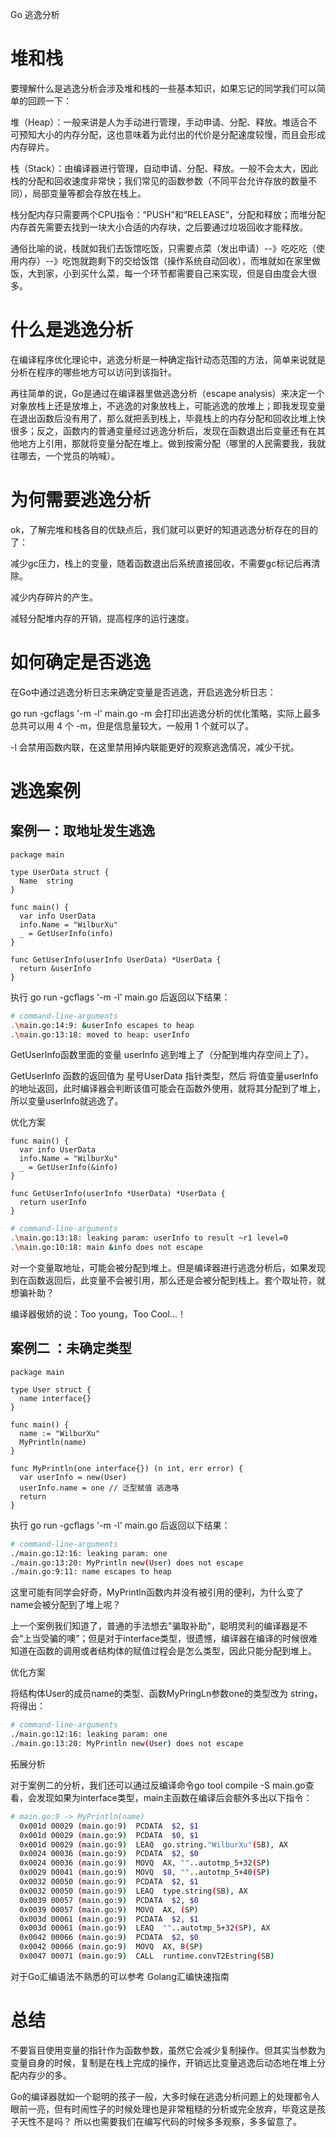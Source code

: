 
Go 逃逸分析


堆和栈
================
要理解什么是逃逸分析会涉及堆和栈的一些基本知识，如果忘记的同学我们可以简单的回顾一下：

堆（Heap）：一般来讲是人为手动进行管理，手动申请、分配、释放。堆适合不可预知大小的内存分配，这也意味着为此付出的代价是分配速度较慢，而且会形成内存碎片。

栈（Stack）：由编译器进行管理，自动申请、分配、释放。一般不会太大，因此栈的分配和回收速度非常快；我们常见的函数参数（不同平台允许存放的数量不同），局部变量等都会存放在栈上。

栈分配内存只需要两个CPU指令：“PUSH”和“RELEASE”，分配和释放；而堆分配内存首先需要去找到一块大小合适的内存块，之后要通过垃圾回收才能释放。

通俗比喻的说，栈就如我们去饭馆吃饭，只需要点菜（发出申请）--》吃吃吃（使用内存）--》吃饱就跑剩下的交给饭馆（操作系统自动回收），而堆就如在家里做饭，大到家，小到买什么菜，每一个环节都需要自己来实现，但是自由度会大很多。

 

什么是逃逸分析
================
在编译程序优化理论中，逃逸分析是一种确定指针动态范围的方法，简单来说就是分析在程序的哪些地方可以访问到该指针。

再往简单的说，Go是通过在编译器里做逃逸分析（escape analysis）来决定一个对象放栈上还是放堆上，不逃逸的对象放栈上，可能逃逸的放堆上；即我发现变量在退出函数后没有用了，那么就把丢到栈上，毕竟栈上的内存分配和回收比堆上快很多；反之，函数内的普通变量经过逃逸分析后，发现在函数退出后变量还有在其他地方上引用，那就将变量分配在堆上。做到按需分配（哪里的人民需要我，我就往哪去，一个党员的呐喊）。

 

为何需要逃逸分析
================
ok，了解完堆和栈各自的优缺点后，我们就可以更好的知道逃逸分析存在的目的了：

减少gc压力，栈上的变量，随着函数退出后系统直接回收，不需要gc标记后再清除。

减少内存碎片的产生。

减轻分配堆内存的开销，提高程序的运行速度。

 

如何确定是否逃逸
================
在Go中通过逃逸分析日志来确定变量是否逃逸，开启逃逸分析日志：

go run -gcflags '-m -l' main.go
-m 会打印出逃逸分析的优化策略，实际上最多总共可以用 4 个 -m，但是信息量较大，一般用 1 个就可以了。

-l 会禁用函数内联，在这里禁用掉内联能更好的观察逃逸情况，减少干扰。

 

逃逸案例
================
案例一：取地址发生逃逸
--------------
```golang
package main
​
type UserData struct {
  Name  string
}
​
func main() {
  var info UserData
  info.Name = "WilburXu"
  _ = GetUserInfo(info)
}
​
func GetUserInfo(userInfo UserData) *UserData {
  return &userInfo
}
```

执行 go run -gcflags '-m -l' main.go 后返回以下结果：
```sh
# command-line-arguments
.\main.go:14:9: &userInfo escapes to heap
.\main.go:13:18: moved to heap: userInfo
```
GetUserInfo函数里面的变量 userInfo 逃到堆上了（分配到堆内存空间上了）。

GetUserInfo 函数的返回值为 星号UserData 指针类型，然后 将值变量userInfo 的地址返回，此时编译器会判断该值可能会在函数外使用，就将其分配到了堆上，所以变量userInfo就逃逸了。

优化方案
```golang
func main() {
  var info UserData
  info.Name = "WilburXu"
  _ = GetUserInfo(&info)
}
​
func GetUserInfo(userInfo *UserData) *UserData {
  return userInfo
}
```
 
```sh
# command-line-arguments
.\main.go:13:18: leaking param: userInfo to result ~r1 level=0
.\main.go:10:18: main &info does not escape
```
对一个变量取地址，可能会被分配到堆上。但是编译器进行逃逸分析后，如果发现到在函数返回后，此变量不会被引用，那么还是会被分配到栈上。套个取址符，就想骗补助？

编译器傲娇的说：Too young，Too Cool...！

 

案例二 ：未确定类型
-----------------
```golang
package main
​
type User struct {
  name interface{}
}
​
func main() {
  name := "WilburXu"
  MyPrintln(name)
}
​
func MyPrintln(one interface{}) (n int, err error) {
  var userInfo = new(User)
  userInfo.name = one // 泛型赋值 逃逸咯
  return
}
```

执行 go run -gcflags '-m -l' main.go 后返回以下结果：
```sh
# command-line-arguments
./main.go:12:16: leaking param: one
./main.go:13:20: MyPrintln new(User) does not escape
./main.go:9:11: name escapes to heap
```

这里可能有同学会好奇，MyPrintln函数内并没有被引用的便利，为什么变了name会被分配到了堆上呢？

上一个案例我们知道了，普通的手法想去"骗取补助"，聪明灵利的编译器是不会“上当受骗的噢”；但是对于interface类型，很遗憾，编译器在编译的时候很难知道在函数的调用或者结构体的赋值过程会是怎么类型，因此只能分配到堆上。


优化方案

将结构体User的成员name的类型、函数MyPringLn参数one的类型改为 string，将得出：
```sh
# command-line-arguments
./main.go:12:16: leaking param: one
./main.go:13:20: MyPrintln new(User) does not escape
```


拓展分析

对于案例二的分析，我们还可以通过反编译命令go tool compile -S main.go查看，会发现如果为interface类型，main主函数在编译后会额外多出以下指令：
```sh
# main.go:9 -> MyPrintln(name)
  0x001d 00029 (main.go:9)  PCDATA  $2, $1
  0x001d 00029 (main.go:9)  PCDATA  $0, $1
  0x001d 00029 (main.go:9)  LEAQ  go.string."WilburXu"(SB), AX
  0x0024 00036 (main.go:9)  PCDATA  $2, $0
  0x0024 00036 (main.go:9)  MOVQ  AX, ""..autotmp_5+32(SP)
  0x0029 00041 (main.go:9)  MOVQ  $8, ""..autotmp_5+40(SP)
  0x0032 00050 (main.go:9)  PCDATA  $2, $1
  0x0032 00050 (main.go:9)  LEAQ  type.string(SB), AX
  0x0039 00057 (main.go:9)  PCDATA  $2, $0
  0x0039 00057 (main.go:9)  MOVQ  AX, (SP)
  0x003d 00061 (main.go:9)  PCDATA  $2, $1
  0x003d 00061 (main.go:9)  LEAQ  ""..autotmp_5+32(SP), AX
  0x0042 00066 (main.go:9)  PCDATA  $2, $0
  0x0042 00066 (main.go:9)  MOVQ  AX, 8(SP)
  0x0047 00071 (main.go:9)  CALL  runtime.convT2Estring(SB)
```
对于Go汇编语法不熟悉的可以参考 Golang汇编快速指南




总结
==================
不要盲目使用变量的指针作为函数参数，虽然它会减少复制操作。但其实当参数为变量自身的时候，复制是在栈上完成的操作，开销远比变量逃逸后动态地在堆上分配内存少的多。

Go的编译器就如一个聪明的孩子一般，大多时候在逃逸分析问题上的处理都令人眼前一亮，但有时闹性子的时候处理也是非常粗糙的分析或完全放弃，毕竟这是孩子天性不是吗？ 所以也需要我们在编写代码的时候多多观察，多多留意了。


